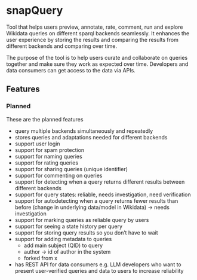 # snapQuery
Tool that helps users preview, annotate, rate, comment, run and explore Wikidata queries on different sparql backends seamlessly. 
It enhances the user experience by storing the results and comparing the results from different backends and comparing over time. 

The purpose of the tool is to help users curate and collaborate on queries together and make sure they work as expected over time. 
Developers and data consumers can get access to the data via APIs.

## Features
### Planned
These are the planned features
* query multiple backends simultaneously and repeatedly
* stores queries and adaptations needed for different backends
* support user login
* support for spam protection
* support for naming queries
* support for rating queries
* support for sharing queries (unique identifier)
* support for commenting on queries
* support for detecting when a query returns different results between different backends
* support for query states: reliable, needs investigation, need verification
* support for autodetecting when a query returns fewer results than before (change in underlying data/model in Wikidata) -> needs investigation
* support for marking queries as reliable query by users
* support for seeing a state history per query
* support for storing query results so you don’t have to wait
* support for adding metadata to queries
  * add main subject (QID) to query
  * author -> id of author in the system
  * forked from x
* has REST API for data consumers e.g. LLM developers who want to present user-verified queries and data to users to increase reliability
